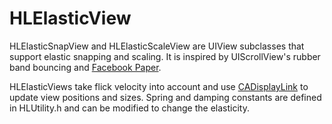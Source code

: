 HLElasticView
============

HLElasticSnapView and HLElasticScaleView are UIView subclasses that support elastic snapping and scaling. It is inspired by UIScrollView's rubber band bouncing and [Facebook Paper](http://www.facebook.com/paper).

HLElasticViews take flick velocity into account and use [CADisplayLink](https://developer.apple.com/library/ios/documentation/QuartzCore/Reference/CADisplayLink_ClassRef/Reference/Reference.html) to update view positions and sizes. Spring and damping constants are defined in HLUtility.h and can be modified to change the elasticity.